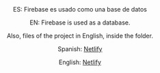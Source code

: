 <div align="center">
ES: Firebase es usado como una base de datos
  
EN: Firebase is used as a database.

Also, files of the project in English, inside the folder.


Spanish: [Netlify](https://form-validation-firebase-memosainz-es.netlify.app/)

English: [Netlify](https://form-validation-firebase-memosainz.netlify.app/)
